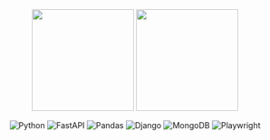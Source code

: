 

<div align="center">
 
  <img height="180em" src="https://github-readme-stats.vercel.app/api?username=antoniolpcan&show_icons=true&theme=gruvbox"/>
  <img height="180em" src="https://github-readme-stats.vercel.app/api/top-langs/?username=antoniolpcan&hide=JavaScript,SCSS,CSS,Less&show_icons=true&langs_count=3&theme=gruvbox"/>
 
  ![Python](https://img.shields.io/badge/python-3670A0?style=for-the-badge&logo=python&logoColor=ffdd54)
  ![FastAPI](https://img.shields.io/badge/FastAPI-005571?style=for-the-badge&logo=fastapi)
  ![Pandas](https://img.shields.io/badge/pandas-%23150458.svg?style=for-the-badge&logo=pandas&logoColor=white)
  ![Django](https://img.shields.io/badge/django-%23092E20.svg?style=for-the-badge&logo=django&logoColor=white)
  ![MongoDB](https://img.shields.io/badge/MongoDB-%234ea94b.svg?style=for-the-badge&logo=mongodb&logoColor=white)
  ![Playwright](https://img.shields.io/badge/Playwright-45ba4b?style=for-the-badge&logo=Playwright&logoColor=white)
  
</div>
